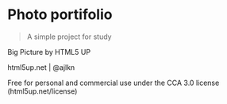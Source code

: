 # Photo portifolio

> A simple project for study

Big Picture by HTML5 UP

html5up.net | @ajlkn

Free for personal and commercial use under the CCA 3.0 license (html5up.net/license)

